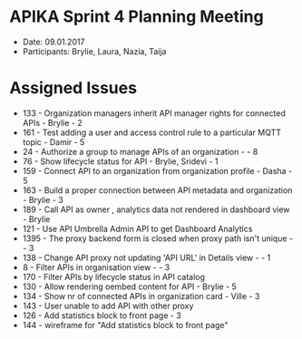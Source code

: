 # APIKA Sprint 4 Planning Meeting
* Date: 09.01.2017
* Participants: Brylie, Laura, Nazia, Taija

# Assigned Issues
* 133 - Organization managers inherit API manager rights for connected APIs - Brylie - 2
* 161 - Test adding a user and access control rule to a particular MQTT topic - Damir - 5
* 24 - Authorize a group to manage APIs of an organization -  - 8
* 76 - Show lifecycle status for API - Brylie, Sridevi  - 1
* 159 - Connect API to an organization from organization profile - Dasha - 5
* 163 - Build a proper connection between API metadata and organization - Brylie - 3
* 189 - Call API as owner , analytics data not rendered in dashboard view - Brylie
* 121 - Use API Umbrella Admin API to get Dashboard Analytics
* 1395 - The proxy backend form is closed when proxy path isn't unique -   - 3
* 138 - Change API proxy not updating 'API URL' in Details view -   - 1
* 8 - Filter APIs in organisation view -   - 3
* 170 - Filter APIs by lifecycle status in API catalog
* 130 - Allow rendering oembed content for API - Brylie - 5
* 134 - Show nr of connected APIs in organization card - Ville  - 3
* 143 - User unable to add API with other proxy
* 126 - Add statistics block to front page - 3
* 144 - wireframe for "Add statistics block to front page"
